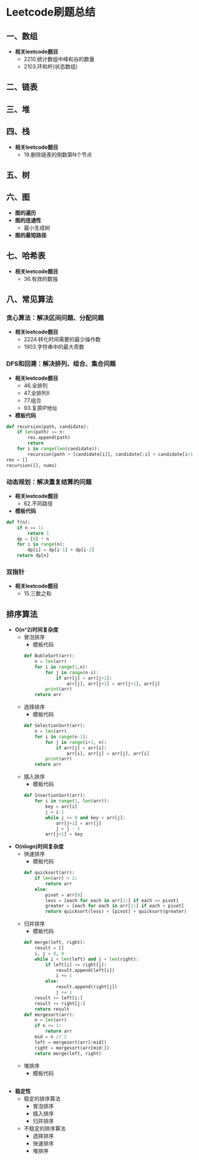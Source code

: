 # Leetcode刷题总结
## 一、数组
* **相关leetcode题目**
    * 2210.统计数组中峰和谷的数量
    * 2103.环和杆(状态数组)
## 二、链表
## 三、堆
## 四、栈
* **相关leetcode题目**
    * 19.删除链表的倒数第N个节点
## 五、树
## 六、图
* **图的遍历**
* **图的连通性**
    * 最小生成树
* **图的最短路径**
## 七、哈希表
* **相关leetcode题目**
    * 36.有效的数独
## 八、常见算法
### 贪心算法：解决区间问题、分配问题
* **相关leetcode题目**
    - 2224.转化时间需要的最少操作数
    - 1903.字符串中的最大奇数
### DFS和回溯：解决排列、组合、集合问题
* **相关leetcode题目**  
    - 46.全排列
    - 47.全排列II  
    - 77.组合  
    - 93.复原IP地址
* **模板代码**
```python
def recursion(path, candidate):
    if len(path) == n:
        res.append(path)
        return
    for i in range(len(candidate)):
        recursion(path + [candidate[i]], candidate[:i] + candidate[i+1:])
res = []
recursion([], nums)
```
### 动态规划：解决重复结算的问题
* **相关leetcode题目**
    - 62.不同路径
* **模板代码**
```python
def f(n):
    if n == 1:
        return 1
    dp = [0] * n
    for i in range(n):
        dp[i] = dp[i-1] + dp[i-2]
    return dp[n]
```
### 双指针
* **相关leetcode题目**
    * 15.三数之和
## 排序算法
* **O(n^2)时间复杂度**
    * 冒泡排序
    	* 模板代码
		```python
		def BubleSort(arr):
		    n = len(arr)
            for i in range(1,n):
                for j in range(n-i):
                    if arr[j] > arr[j+1]:
                        arr[j], arr[j+1] = arr[j+1], arr[j]
		        print(arr)
		    return arr
		```
    * 选择排序
    	* 模板代码
    	```python
		def SelectionSort(arr):
		    n = len(arr)
            for i in range(n-1):
                for j in range(i+1, n):
		            if arr[j] < arr[i]:
		                arr[i], arr[j] = arr[j], arr[i]
		        print(arr)
            return arr
		```
    * 插入排序
        * 模板代码
        ```python
        def InsertionSort(arr):
            for i in range(1, len(arr)):
                key = arr[i]
                j = i-1
                while j >= 0 and key < arr[j]:
                    arr[j+1] = arr[j]
                    j = j - 1
                arr[j+1] = key
        ```
* **O(nlogn)时间复杂度**
	* 快速排序
	    * 模板代码
	    ```python
        def quicksort(arr):
            if len(arr) < 2:
                return arr
            else:
                pivot = arr[0]
                less = [each for each in arr[1:] if each <= pivot]
                greater = [each for each in arr[1:] if each > pivot]
                return quicksort(less) + [pivot] + quicksort(greater)
        ```
	* 归并排序
	    * 模板代码
	    ```python
        def merge(left, right):
            result = []
            i, j = 0, 0
            while i < len(left) and j < len(right):
                if left[i] <= right[j]:
                    result.append(left[i])
                    i += 1
                else:
                    result.append(right[j])
                    j += 1
            result += left[i:]
            result += right[j:]
            return result
        def mergesort(arr):
            n = len(arr)
            if n <= 1:
                return arr
            mid = n // 2
            left = mergesort(arr[:mid])
            right = mergesort(arr[mid:])
            return merge(left, right)
        ```
	* 堆排序
	    * 模板代码
	    ```python
        
        ```
* **稳定性**
    * 稳定的排序算法
        * 冒泡排序
        * 插入排序
        * 归并排序
    * 不稳定的排序算法
        * 选择排序
        * 快速排序
        * 堆排序
